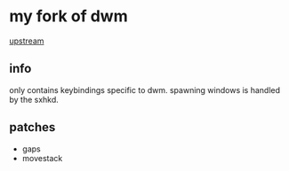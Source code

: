 # my fork of dwm

[upstream](https://dwm.suckless.org)

## info

only contains keybindings specific to dwm. spawning windows is handled by the sxhkd.


## patches

- gaps
- movestack

